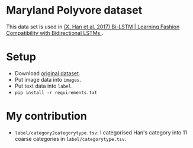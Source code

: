 # Maryland Polyvore dataset

This data set is used in [(X. Han et al. 2017) Bi-LSTM | Learning Fashion Compatibility with Bidirectional LSTMs.](https://arxiv.org/pdf/1707.05691.pdf).


# Setup

- Download [original dataset](https://github.com/xthan/polyvore-dataset).
- Put image data into `images`.
- Put text data into `label`.
- `pip install -r requirements.txt`


# My contribution

- `label/category2categorytype.tsv`: I categorised Han's category into 11 coarse categories in `label/categorytype.tsv`.